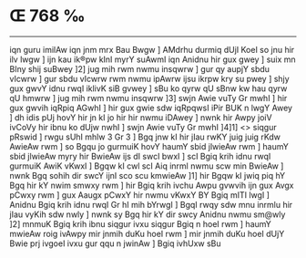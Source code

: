 # Œ 768 ‰
---
iqn guru imilAw iqn jnm mrx Bau Bwgw ] AMdrhu durmiq dUjI KoeI so
jnu hir ilv lwgw ] ijn kau ik®pw kInI myrY suAwmI iqn Anidnu hir gux
gwey ] suix mn BIny shij suBwey ]2] jug mih rwm nwmu insqwrw ] gur
qy aupjY sbdu vIcwrw ] gur sbdu vIcwrw rwm nwmu ipAwrw ijsu ikrpw kry
su pwey ] shjy gux gwvY idnu rwqI iklivK siB gvwey ] sBu ko qyrw qU
sBnw kw hau qyrw qU hmwrw ] jug mih rwm nwmu insqwrw ]3] swjn Awie
vuTy Gr mwhI ] hir gux gwvih iqRpiq AGwhI ] hir gux gwie sdw
iqRpqwsI iPir BUK n lwgY Awey ] dh idis pUj hovY hir jn kI jo hir hir
nwmu iDAwey ] nwnk hir Awpy joiV ivCoVy hir ibnu ko dUjw nwhI ] swjn
Awie vuTy Gr mwhI ]4]1]
<> siqgur pRswid ] rwgu sUhI mhlw 3 Gr 3 ] Bgq jnw kI
hir jIau rwKY juig juig rKdw AwieAw rwm ] so Bgqu jo gurmuiK hovY haumY
sbid jlwieAw rwm ] haumY sbid jlwieAw myry hir BwieAw ijs dI swcI
bwxI ] scI Bgiq krih idnu rwqI gurmuiK AwiK vKwxI ] Bgqw kI cwl
scI Aiq inrml nwmu scw min BwieAw ] nwnk Bgq sohih dir swcY
ijnI sco scu kmwieAw ]1] hir Bgqw kI jwiq piq hY Bgq hir kY nwim
smwxy rwm ] hir Bgiq krih ivchu Awpu gvwvih ijn gux Avgx pCwxy
rwm ] gux Aaugx pCwxY hir nwmu vKwxY BY Bgiq mITI lwgI ] Anidnu
Bgiq krih idnu rwqI Gr hI mih bYrwgI ] BgqI rwqy sdw mnu inrmlu
hir jIau vyKih sdw nwly ] nwnk sy Bgq hir kY dir swcy Anidnu nwmu
sm@wly ]2] mnmuK Bgiq krih ibnu siqgur ivxu siqgur Bgiq n hoeI rwm
] haumY mwieAw roig ivAwpy mir jnmih duKu hoeI rwm ] mir jnmih duKu
hoeI dUjY Bwie prj ivgoeI ivxu gur qqu n jwinAw ] Bgiq ivhUxw sBu
####

